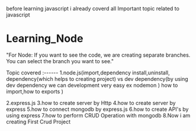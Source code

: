 before learning javascript i already coverd all Important topic related to javascript
# Learning_Node
"For Node: If you want to see the code, we are creating separate branches. You can select the branch you want to see."

Topic covered :------
1.node.js(import,dependency install,uninstall, dependency(which helps to creating  project) vs dev dependency(by using dev dependency we can development very easy ex nodemon ) 
  how to import,how to exports )
  
2.express.js
3.how to create server by Http
4.how to create server by express
5.how to connect mongodb by express.js
6.how to create API's by using express
7.how to perform CRUD Operation with mongodb
8.Now i am creating First Crud Project

